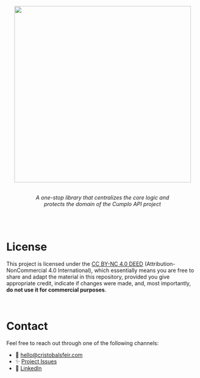 <br>
<div align="center">
  <img src="https://github.com/cnsfeir/cumplo-common/assets/58790635/ff8839b6-d4e7-4360-a586-42fa959f9006" width="463"/>
</div>

<br>
<p align="center">
    <em>
      A one-stop library that centralizes the core logic and <br> protects the domain of the Cumplo API project
    </em>
</p>
<br>
<br>

# License
This project is licensed under the [CC BY-NC 4.0 DEED](https://creativecommons.org/licenses/by-nc/4.0/deed.en) (Attribution-NonCommercial 4.0 International), which essentially means you are free to share and adapt the material in this repository, provided you give appropriate credit, indicate if changes were made, and, most importantly, **do not use it for commercial purposes**.

<br>

# Contact

Feel free to reach out through one of the following channels:

- 📧 hello@cristobalsfeir.com
- ✨ [Project Issues](https://github.com/cnsfeir/pubsub-emulator/issues)
- 💼 [LinkedIn](https://www.linkedin.com/in/cnsfeir/)
